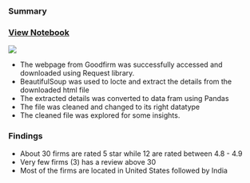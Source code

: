 ### Summary
### [View Notebook](https://nbviewer.org/github/bamidele42/Python_Projects/blob/master/Projects/Web_Scraping_project.ipynb)

![](newplot.png)

- The webpage from Goodfirm was successfully accessed and downloaded using Request library.
 - BeautifulSoup was used to locte and extract the details from the downloaded html file
 - The extracted details was converted to data fram using Pandas
 - The file was cleaned and changed to its right datatype
 - The cleaned file was explored for some insights.
 
 ### Findings
  - About 30 firms are rated 5 star while 12 are rated between 4.8 - 4.9
  - Very few firms (3) has a review above 30
  - Most of the firms are located in United States followed by India